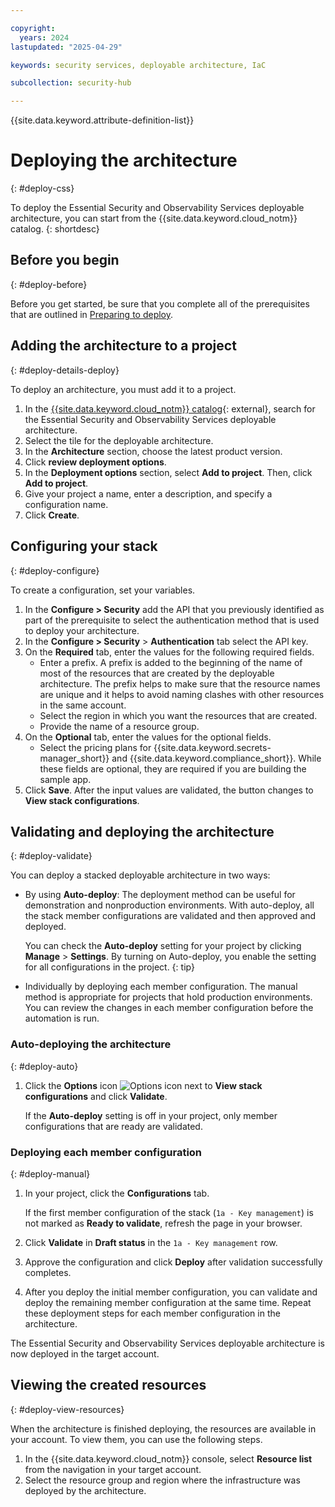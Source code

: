 ```yaml
---

copyright:
  years: 2024
lastupdated: "2025-04-29"

keywords: security services, deployable architecture, IaC

subcollection: security-hub

---
```


{{site.data.keyword.attribute-definition-list}}

# Deploying the architecture
{: #deploy-css}

To deploy the Essential Security and Observability Services deployable architecture, you can start from the {{site.data.keyword.cloud_notm}} catalog.
{: shortdesc}

## Before you begin
{: #deploy-before}

Before you get started, be sure that you complete all of the prerequisites that are outlined in [Preparing to deploy](/docs/security-hub?topic=security-hub-prereqs).

## Adding the architecture to a project
{: #deploy-details-deploy}

To deploy an architecture, you must add it to a project.

1. In the [{{site.data.keyword.cloud_notm}} catalog](/catalog#reference_architecture){: external}, search for the Essential Security and Observability Services deployable architecture.
1. Select the tile for the deployable architecture.
1. In the **Architecture** section, choose the latest product version.
1. Click **review deployment options**.
1. In the **Deployment options** section, select **Add to project**. Then, click **Add to project**.
1. Give your project a name, enter a description, and specify a configuration name.
1. Click **Create**.


## Configuring your stack
{: #deploy-configure}

To create a configuration, set your variables.

1. In the **Configure > Security** add the API that you previously identified as part of the prerequisite to select the authentication method that is used to deploy your architecture.
1. In the **Configure > Security** > **Authentication** tab select the API key.
1. On the **Required** tab, enter the values for the following required fields.
   * Enter a prefix. A prefix is added to the beginning of the name of most of the resources that are created by the deployable architecture. The prefix helps to make sure that the resource names are unique and it helps to avoid naming clashes with other resources in the same account.
   * Select the region in which you want the resources that are created.
   * Provide the name of a resource group.
1. On the **Optional** tab, enter the values for the optional fields.
   * Select the pricing plans for {{site.data.keyword.secrets-manager_short}} and {{site.data.keyword.compliance_short}}. While these fields are optional, they are required if you are building the sample app.
1. Click **Save**. After the input values are validated, the button changes to **View stack configurations**.


## Validating and deploying the architecture
{: #deploy-validate}

You can deploy a stacked deployable architecture in two ways:

- By using **Auto-deploy**: The deployment method can be useful for demonstration and nonproduction environments. With auto-deploy, all the stack member configurations are validated and then approved and deployed.

   You can check the **Auto-deploy** setting for your project by clicking **Manage** > **Settings**. By turning on Auto-deploy, you enable the setting for all configurations in the project.
   {: tip}

- Individually by deploying each member configuration. The manual method is appropriate for projects that hold production environments. You can review the changes in each member configuration before the automation is run.

### Auto-deploying the architecture
{: #deploy-auto}

1.  Click the **Options** icon ![Options icon](../icons/action-menu-icon.svg "Options") next to **View stack configurations** and click **Validate**.

    If the **Auto-deploy** setting is off in your project, only member configurations that are ready are validated.

### Deploying each member configuration
{: #deploy-manual}

1.  In your project, click the **Configurations** tab.

    If the first member configuration of the stack (`1a - Key management`) is not marked as **Ready to validate**, refresh the page in your browser.
1.  Click **Validate** in **Draft status** in the `1a - Key management` row.
1.  Approve the configuration and click **Deploy** after validation successfully completes.
1.  After you deploy the initial member configuration, you can validate and deploy the remaining member configuration at the same time. Repeat these deployment steps for each member configuration in the architecture.

The Essential Security and Observability Services deployable architecture is now deployed in the target account.

## Viewing the created resources
{: #deploy-view-resources}

When the architecture is finished deploying, the resources are available in your account. To view them, you can use the following steps. 

1. In the {{site.data.keyword.cloud_notm}} console, select **Resource list** from the navigation in your target account.
1. Select the resource group and region where the infrastructure was deployed by the architecture.
